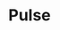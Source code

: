 --- 
title: "Pulse"
publishdate: "2019-3-18T16:48:46+02:00"
src: "https://365manga.net/manga/pulse"
image: "https://data.365manga.net/images/thumbnails/24588-pulse.jpg"
description: "Mel, a renowned heart surgeon, lives a carefree life with sex being a tool for joy rather than a show of affection. Then she meets someone that turns her view of love and life upside down. This story is about two people that meet with minimal expectations but soon become enthralled in a relationship that changes everything about themselves"
---